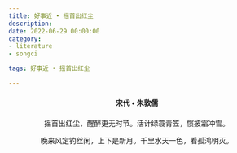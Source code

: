 ```yaml
---
title: 好事近 • 摇首出红尘
description:
date: 2022-06-29 00:00:00
category:
- literature
- songci

tags: 好事近 • 摇首出红尘

---
```


<div id="poem-author">
    宋代 • 朱敦儒
</div>
<div id="poem-body">
<p class="poem-paragraph">摇首出红尘，醒醉更无时节。活计绿蓑青笠，惯披霜冲雪。</p>
<p class="poem-paragraph">晚来风定钓丝闲，上下是新月。千里水天一色，看孤鸿明灭。</p>

</div>

<style>

#poem-author {
    width: 100%;
    text-align: center;
    margin: 20px 0;
    font-weight: bold;
}
#poem-body {
    width: 100%;
    text-align: center;
}
.poem-paragraph {
    font-family: "仿宋"
}

</style>